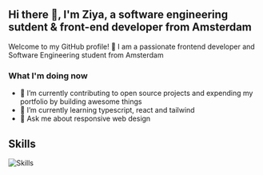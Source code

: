 ## Hi there 👋, I'm Ziya, a software engineering sutdent & front-end developer from Amsterdam

Welcome to my GitHub profile! 🌟
I am a passionate frontend developer and Software Engineering student from Amsterdam

### What I'm doing now

- 🔭 I’m currently contributing to open source projects and expending my portfolio by building awesome things
- 🌱 I’m currently learning typescript, react and tailwind
- 💬 Ask me about responsive web design

## Skills
![Skills](https://skillicons.dev/icons?i=java,js,html,css,wordpress,mysql,git,figma)




